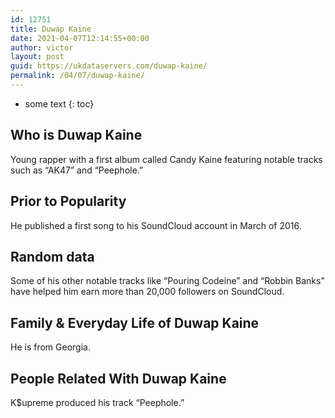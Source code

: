 ```yaml
---
id: 12751
title: Duwap Kaine
date: 2021-04-07T12:14:55+00:00
author: victor
layout: post
guid: https://ukdataservers.com/duwap-kaine/
permalink: /04/07/duwap-kaine/
---
```


* some text
{: toc}


## Who is Duwap Kaine



Young rapper with a first album called Candy Kaine featuring notable tracks such as &#8220;AK47&#8221; and &#8220;Peephole.&#8221;

                
                
                
## Prior to Popularity



He published a first song to his SoundCloud account in March of 2016.

                
                
                
## Random data



Some of his other notable tracks like &#8220;Pouring Codeine&#8221; and &#8220;Robbin Banks&#8221; have helped him earn more than 20,000 followers on SoundCloud.

                
                
                
## Family & Everyday Life of Duwap Kaine



He is from Georgia.

                
                
                
## People Related With Duwap Kaine



K$upreme produced his track &#8220;Peephole.&#8221;

                
              
            
          
          
          